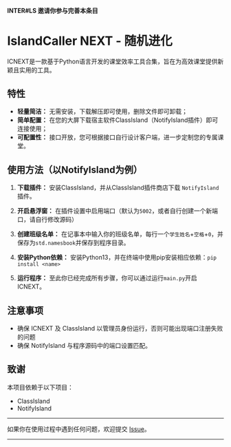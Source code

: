 #### INTER#LS 邀请你参与完善本条目

# IslandCaller NEXT - 随机进化
ICNEXT是一款基于Python语言开发的课堂效率工具合集，旨在为高效课堂提供新颖且实用的工具。

## 特性

- **轻量简洁：** 无需安装，下载解压即可使用，删除文件即可卸载；
- **简单配置：** 在您的大屏下载宿主软件ClassIsland（NotifyIsland插件）即可连接使用；
- **可配置性：** 接口开放，您可根据接口自行设计客户端，进一步定制您的专属课堂。

## 使用方法（以NotifyIsland为例）

1. **下载插件：** 安装ClassIsland，并从ClassIsland插件商店下载 `NotifyIsland` 插件。

2. **开启悬浮窗：** 在插件设置中启用端口（默认为`5002`，或者自行创建一个新端口，请自行修改源码）

3. **创建班级名单：** 在记事本中输入你的班级名单，每行一个`学生姓名`+`空格`+`0`，并保存为`std.namesbook`并保存到程序目录。

4. **安装Python依赖：** 安装Python13，并在终端中使用pip安装相应依赖：`pip install <name>`

5. **运行程序：** 至此你已经完成所有步骤，你可以通过运行`main.py`开启ICNEXT。

## 注意事项

- 确保 ICNEXT 及 ClassIsland 以管理员身份运行，否则可能出现端口注册失败的问题
- 确保 NotifyIsland 与程序源码中的端口设置匹配。

## 致谢

本项目依赖于以下项目：
- ClassIsland
- NotifyIsland

---

如果你在使用过程中遇到任何问题，欢迎提交 [Issue](https://github.com/Teak75035/ClassCaller-Server-Python/issues)。

---
